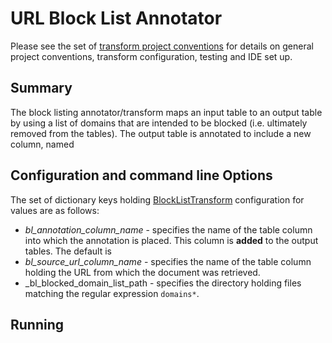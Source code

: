 # URL Block List Annotator 
Please see the set of
[transform project conventions](../../transform-conventions.md)
for details on general project conventions, transform configuration,
testing and IDE set up.

## Summary 
The block listing annotator/transform maps an input table to an output table
by  using a list of domains that are intended to be blocked 
(i.e. ultimately removed from the tables).
The output table is annotated to include a new column, named 

## Configuration and command line Options

The set of dictionary keys holding [BlockListTransform](src/blocklist_transform.py) 
configuration for values are as follows:

* _bl_annotation_column_name_ - specifies the name of the table column into which the annotation is placed.
This column is **added** to the output tables.  The default is 
* _bl_source_url_column_name_ - specifies the name of the table column holding the URL from which the document was retrieved.
* _bl_blocked_domain_list_path - specifies the directory holding files matching 
the regular expression `domains*`.


## Running

